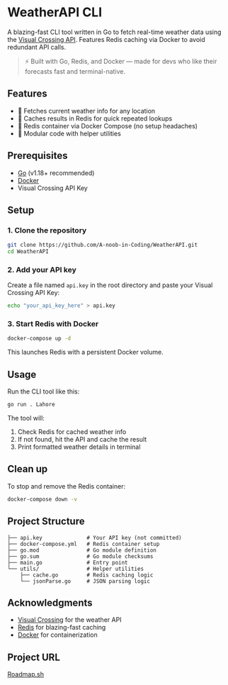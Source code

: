 # WeatherAPI CLI

A blazing-fast CLI tool written in Go to fetch real-time weather data using the [Visual Crossing API](https://www.visualcrossing.com/). Features Redis caching via Docker to avoid redundant API calls.

> ⚡ Built with Go, Redis, and Docker — made for devs who like their forecasts fast and terminal-native.

## Features

- 📡 Fetches current weather info for any location
- 💾 Caches results in Redis for quick repeated lookups  
- 🐳 Redis container via Docker Compose (no setup headaches)
- 🔧 Modular code with helper utilities

## Prerequisites

- [Go](https://golang.org/dl/) (v1.18+ recommended)
- [Docker](https://docs.docker.com/get-docker/)
- Visual Crossing API Key

## Setup

### 1. Clone the repository

```bash
git clone https://github.com/A-noob-in-Coding/WeatherAPI.git
cd WeatherAPI
```

### 2. Add your API key

Create a file named `api.key` in the root directory and paste your Visual Crossing API Key:

```bash
echo "your_api_key_here" > api.key
```

### 3. Start Redis with Docker

```bash
docker-compose up -d
```

This launches Redis with a persistent Docker volume.

## Usage

Run the CLI tool like this:

```bash
go run . Lahore
```

The tool will:
1. Check Redis for cached weather info
2. If not found, hit the API and cache the result
3. Print formatted weather details in terminal

## Clean up

To stop and remove the Redis container:

```bash
docker-compose down -v
```

## Project Structure

```
├── api.key              # Your API key (not committed)
├── docker-compose.yml   # Redis container setup
├── go.mod               # Go module definition
├── go.sum               # Go module checksums
├── main.go              # Entry point
└── utils/               # Helper utilities
    ├── cache.go         # Redis caching logic
    └── jsonParse.go     # JSON parsing logic
```


## Acknowledgments

- [Visual Crossing](https://www.visualcrossing.com/) for the weather API
- [Redis](https://redis.io/) for blazing-fast caching
- [Docker](https://www.docker.com/) for containerization

## Project URL

[Roadmap.sh](https://roadmap.sh/projects/weather-api-wrapper-service)
